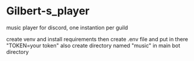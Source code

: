 # Gilbert-s_player
music player for discord, one instantion per guild

create venv and install requirements
then
create .env file and put in there "TOKEN=your token" 
also create directory named "music" in main bot directory

